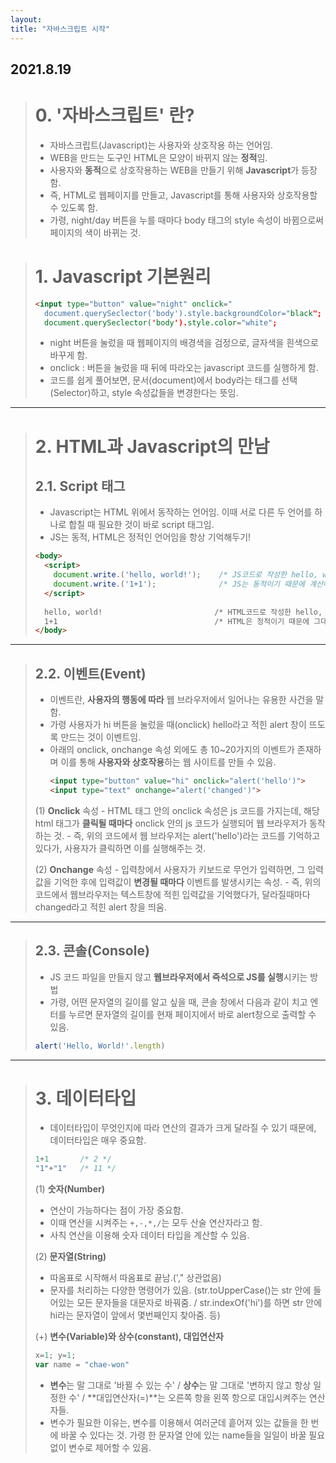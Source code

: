 ```yaml
---
layout:
title: "자바스크립트 시작"
---
```


## 2021.8.19


> # 0. '자바스크립트' 란?
>  - 자바스크립트(Javascript)는 사용자와 상호작용 하는 언어임.
>  - WEB을 만드는 도구인 HTML은 모양이 바뀌지 않는 **정적**임.
>  - 사용자와 **동적**으로 상호작용하는 WEB을 만들기 위해 **Javascript**가 등장함.
>  - 즉, HTML로 웹페이지를 만들고, Javascript를 통해 사용자와 상호작용할 수 있도록 함.
>  - 가령, night/day 버튼을 누를 때마다 body 태그의 style 속성이 바뀜으로써 페이지의 색이 바뀌는 것.

> # 1. Javascript 기본원리
> 
> ```html
> <input type="button" value="night" onclick="
>   document.querySeclector('body').style.backgroundColor="black";
>   document.querySeclector('body').style.color="white";                             ">
> ```
> 
>  - night 버튼을 눌렀을 때 웹페이지의 배경색을 검정으로, 글자색을 흰색으로 바꾸게 함.
>  - onclick : 버튼을 눌렀을 때 뒤에 따라오는 javascript 코드를 실행하게 함.
>  - 코드를 쉽게 풀어보면, 문서(document)에서 body라는 태그를 선택(Selector)하고, style 속성값들을 변경한다는 뜻임.

 
   * * *
  
> # 2. HTML과 Javascript의 만남
> ## 2.1. Script 태그
>   - Javascript는 HTML 위에서 동작하는 언어임. 이때 서로 다른 두 언어를 하나로 합칠 때 필요한 것이 바로 script 태그임.
>   - JS는 동적, HTML은 정적인 언어임을 항상 기억해두기!
> 
> ```html
> <body>
>   <script>
>     document.write.('hello, world!');    /* JS코드로 작성한 hello, world! */
>     document.write.('1+1');              /* JS는 동적이기 때문에 계산해서 2로 출력 */
>   </script>
>   
>   hello, world!                         /* HTML코드로 작성한 hello, world! */
>   1+1                                   /* HTML은 정적이기 때문에 그대로 1+1 출력 */
> </body>
> ```
 
   * * *
  
> ## 2.2. 이벤트(Event) 
>    - 이벤트란, **사용자의 행동에 따라** 웹 브라우저에서 일어나는 유용한 사건을 말함.
>    - 가령 사용자가 hi 버튼을 눌렀을 때(onclick) hello라고 적힌 alert 창이 뜨도록 만드는 것이 이벤트임.
>    - 아래의 onclick, onchange 속성 외에도 총 10~20가지의 이벤트가 존재하며 이를 통해 **사용자와 상호작용**하는 웹 사이트를 만들 수 있음.
>      ```html
>      <input type="button" value="hi" onclick="alert('hello')">
>      <input type="text" onchange="alert('changed')">
>      ```
>      
>    (1) **Onclick** 속성 
>      - HTML 태그 안의 onclick 속성은 js 코드를 가지는데, 해당 html 태그가 **클릭될 때마다** onclick 안의 js 코드가 실행되어 웹 브라우저가 동작하는 것.
>      - 즉, 위의 코드에서 웹 브라우저는 alert('hello')라는 코드를 기억하고 있다가, 사용자가 클릭하면 이를 실행해주는 것.
>      
>    (2) **Onchange** 속성
>      - 입력창에서 사용자가 키보드로 무언가 입력하면, 그 입력값을 기억한 후에 입력값이 **변경될 때마다** 이벤트를 발생시키는 속성.
>      - 즉, 위의 코드에서 웹브라우저는 텍스트창에 적힌 입력값을 기억했다가, 달라질때마다 changed라고 적힌 alert 창을 띄움.

 
   * * *
  

> ## 2.3. 콘솔(Console)
>   - JS 코드 파일을 만들지 않고 **웹브라우저에서 즉석으로 JS를 실행**시키는 방법
>   - 가령, 어떤 문자열의 길이를 알고 싶을 때, 콘솔 창에서 다음과 같이 치고 엔터를 누르면 문자열의 길이를 현재 페이지에서 바로 alert창으로 출력할 수 있음.
>   
> ```js
> alert('Hello, World!'.length)
> ```
 
   * * *
  

> # 3. 데이터타입
>   - 데이터타입이 무엇인지에 따라 연산의 결과가 크게 달라질 수 있기 때문에, 데이터타입은 매우 중요함.
>   
> ```js
> 1+1       /* 2 */
> "1"+"1"   /* 11 */ 
> ```
> 
>  (1) **숫자(Number)**
>  - 연산이 가능하다는 점이 가장 중요함.
>  - 이때 연산을 시켜주는 ```+,-,*,/```는 모두 산술 연산자라고 함.
>  - 사칙 연산을 이용해 숫자 데이터 타입을 계산할 수 있음.
>  
>  (2) **문자열(String)**
>  - 따옴표로 시작해서 따옴표로 끝남.('," 상관없음)
>  - 문자를 처리하는 다양한 명령어가 있음. (str.toUpperCase()는 str 안에 들어있는 모든 문자들을 대문자로 바꿔줌. / str.indexOf('hi')를 하면 str 안에 hi라는 문자열이 앞에서 몇번째인지 찾아줌. 등)
> 
> 
>  (+) **변수(Variable)와 상수(constant), 대입연산자**
>  ```js
>  x=1; y=1;
>  var name = "chae-won"
>  ```
>  - **변수**는 말 그대로 '바뀔 수 있는 수' / **상수**는 말 그대로 '변하지 않고 항상 일정한 수' / **대입연산자(=)**는 오른쪽 항을 왼쪽 항으로 대입시켜주는 연산자들.
>  - 변수가 필요한 이유는, 변수를 이용해서 여러군데 흩어져 있는 값들을 한 번에 바꿀 수 있다는 것. 가령 한 문자열 안에 있는 name들을 일일이 바꿀 필요 없이 변수로 제어할 수 있음. 

